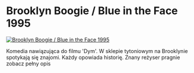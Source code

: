 Brooklyn Boogie / Blue in the Face 1995 
=============
[![Brooklyn Boogie / Blue in the Face 1995 ](http://vidos.pl/images/player.gif)](http://vidos.pl/brooklyn-boogie-blue-in-the-face-1995)

 Komedia nawiązująca do filmu 'Dym'. W sklepie tytoniowym na Brooklynie spotykają się znajomi. Każdy opowiada historię. Znany reżyser pragnie zobacz pełny opis
